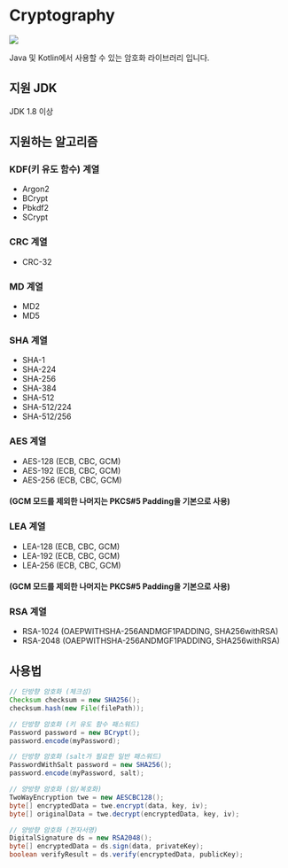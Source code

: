 # Cryptography
[![](https://jitpack.io/v/retrotv-maven-repo/cryptography.svg)](https://jitpack.io/#retrotv-maven-repo/cryptography)

Java 및 Kotlin에서 사용할 수 있는 암호화 라이브러리 입니다.

## 지원 JDK
JDK 1.8 이상

## 지원하는 알고리즘

### KDF(키 유도 함수) 계열
- Argon2
- BCrypt
- Pbkdf2
- SCrypt

### CRC 계열
- CRC-32

### MD 계열
- MD2
- MD5

### SHA 계열
- SHA-1
- SHA-224
- SHA-256
- SHA-384
- SHA-512
- SHA-512/224
- SHA-512/256

### AES 계열
- AES-128 (ECB, CBC, GCM)
- AES-192 (ECB, CBC, GCM)
- AES-256 (ECB, CBC, GCM)
#### (GCM 모드를 제외한 나머지는 PKCS#5 Padding을 기본으로 사용)

### LEA 계열
- LEA-128 (ECB, CBC, GCM)
- LEA-192 (ECB, CBC, GCM)
- LEA-256 (ECB, CBC, GCM)
#### (GCM 모드를 제외한 나머지는 PKCS#5 Padding을 기본으로 사용)

### RSA 계열
- RSA-1024 (OAEPWITHSHA-256ANDMGF1PADDING, SHA256withRSA)
- RSA-2048 (OAEPWITHSHA-256ANDMGF1PADDING, SHA256withRSA)

## 사용법
```JAVA
// 단방향 암호화 (체크섬)
Checksum checksum = new SHA256();
checksum.hash(new File(filePath));

// 단방향 암호화 (키 유도 함수 패스워드)
Password password = new BCrypt();
password.encode(myPassword);

// 단방향 암호화 (salt가 필요한 일반 패스워드)
PasswordWithSalt password = new SHA256();
password.encode(myPassword, salt);

// 양방향 암호화 (암/복호화)
TwoWayEncryption twe = new AESCBC128();
byte[] encryptedData = twe.encrypt(data, key, iv);
byte[] originalData = twe.decrypt(encryptedData, key, iv);

// 양방향 암호화 (전자서명)
DigitalSignature ds = new RSA2048();
byte[] encryptedData = ds.sign(data, privateKey);
boolean verifyResult = ds.verify(encryptedData, publicKey);
```
